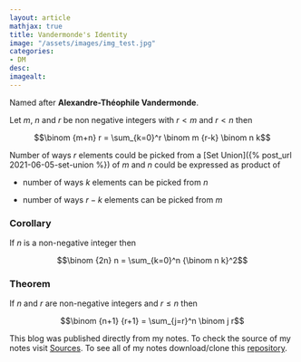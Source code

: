 ```yaml
---
layout: article
mathjax: true
title: Vandermonde's Identity
image: "/assets/images/img_test.jpg"
categories:
- DM
desc:   
imagealt: 
---
```


Named after <b>Alexandre-Théophile Vandermonde</b>.

Let $m$, $n$ and $r$ be non negative integers with $r<m$ and $r<n$ then

































































































































































































































































































































































$$\binom {m+n} r = \sum_{k=0}^r \binom m {r-k} \binom n k$$


































































































































































































































































































































































Number of ways $r$ elements could be picked from a [Set Union]({% post_url 2021-06-05-set-union %}) of $m$ and $n$ could be expressed as product of 

































































































































































































































































































































































* number of ways $k$ elements can be picked from $n$ 

































































































































































































































































































































































* number of ways $r-k$ elements can be picked from $m$


































































































































































































































































































































































### Corollary
If $n$ is a non-negative integer then 

































































































































































































































































































































































$$\binom {2n} n = \sum_{k=0}^n {\binom n k}^2$$


































































































































































































































































































































































### Theorem
If $n$ and $r$ are non-negative integers and $r \le n$ then

































































































































































































































































































































































$$\binom {n+1} {r+1} = \sum_{j=r}^n \binom j r$$


































































































































































































































































































































































This blog was published directly from my notes.
To check the source of my notes visit [Sources](sources.html).
To see all of my notes download/clone this [repository](https://github.com/bovem/CS).